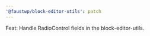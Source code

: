 ```yaml
---
'@faustwp/block-editor-utils': patch
---
```


Feat: Handle RadioControl fields in the block-editor-utils.
